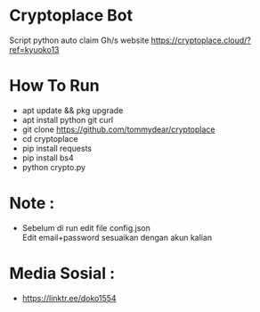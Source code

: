 # Cryptoplace Bot
Script python auto claim Gh/s website https://cryptoplace.cloud/?ref=kyuoko13

# How To Run 
- apt update && pkg upgrade
- apt install python git curl
- git clone https://github.com/tommydear/cryptoplace
- cd cryptoplace
- pip install requests
- pip install bs4
- python crypto.py

# Note :
- Sebelum di run edit file config.json<br>
Edit email+password sesuaikan dengan akun kalian

# Media Sosial :
- https://linktr.ee/doko1554
